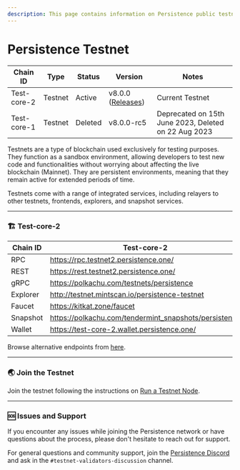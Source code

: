 ```yaml
---
description: This page contains information on Persistence public testnets
---
```


# Persistence Testnet

| Chain ID    | Type    | Status  | Version                                                                         | Notes                                                |
| ----------- | ------- | ------- | ------------------------------------------------------------------------------- | ---------------------------------------------------- |
| Test-core-2 | Testnet | Active  | v8.0.0 ([Releases](https://github.com/persistenceOne/persistenceCore/releases)) | Current Testnet                                      |
| Test-core-1 | Testnet | Deleted | v8.0.0-rc5                                                                      | Deprecated on 15th June 2023, Deleted on 22 Aug 2023 |

Testnets are a type of blockchain used exclusively for testing purposes. They function as a sandbox environment, allowing developers to test new code and functionalities without worrying about affecting the live blockchain (Mainnet). They are persistent environments, meaning that they remain active for extended periods of time.

Testnets come with a range of integrated services, including relayers to other testnets, frontends, explorers, and snapshot services.



***

### 🏗️ Test-core-2

<table><thead><tr><th width="182.5">Chain ID</th><th>Test-core-2</th></tr></thead><tbody><tr><td>RPC</td><td><a href="https://rpc.testnet2.persistence.one/">https://rpc.testnet2.persistence.one/</a></td></tr><tr><td>REST</td><td><a href="https://rest.testnet2.persistence.one/">https://rest.testnet2.persistence.one/</a></td></tr><tr><td>gRPC</td><td><a href="https://polkachu.com/testnets/persistence">https://polkachu.com/testnets/persistence</a></td></tr><tr><td>Explorer</td><td><a href="http://testnet.mintscan.io/persistence-testnet">http://testnet.mintscan.io/persistence-testnet</a></td></tr><tr><td>Faucet</td><td><a href="https://kitkat.zone/faucet">https://kitkat.zone/faucet</a></td></tr><tr><td>Snapshot</td><td><a href="https://polkachu.com/tendermint_snapshots/persistence">https://polkachu.com/tendermint_snapshots/persistence</a></td></tr><tr><td>Wallet</td><td><a href="https://test-core-2.wallet.persistence.one/">https://test-core-2.wallet.persistence.one/</a></td></tr></tbody></table>

Browse alternative endpoints from [here](public-infrastructure.md).

***

### 🌏 Join the Testnet

Join the testnet following the instructions on [Run a Testnet Node](../nodes-and-endpoints/join-testnet.md).

***

### 🆘 Issues and Support

If you encounter any issues while joining the Persistence network or have questions about the process, please don't hesitate to reach out for support.

For general questions and community support, join the [Persistence Discord](https://discord.persistence.one) and ask in the `#testnet-validators-discussion` channel.
